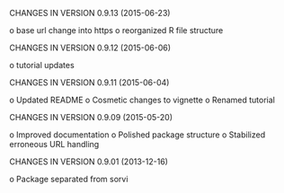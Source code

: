 CHANGES IN VERSION 0.9.13 (2015-06-23)

 o base url change into https
 o reorganized R file structure

CHANGES IN VERSION 0.9.12 (2015-06-06)

 o tutorial updates
 
CHANGES IN VERSION 0.9.11 (2015-06-04)

 o Updated README
 o Cosmetic changes to vignette
 o Renamed tutorial

CHANGES IN VERSION 0.9.09 (2015-05-20)

 o Improved documentation
 o Polished package structure
 o Stabilized erroneous URL handling
 
CHANGES IN VERSION 0.9.01 (2013-12-16)

 o Package separated from sorvi 
